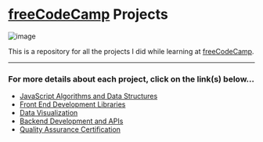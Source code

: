 # [freeCodeCamp](https://freecodecamp.org/learn) Projects

![image](https://user-images.githubusercontent.com/87664239/174734714-e9a00605-c592-46fe-9ee8-0530856d2c6c.png)

This is a repository for all the projects I did while learning at [freeCodeCamp](https://freecodecamp.org/learn).

<hr>

### For more details about each project, click on the link(s) below...

- [JavaScript Algorithms and Data Structures](https://www.freecodecamp.org/learn/javascript-algorithms-and-data-structures/#javascript-algorithms-and-data-structures-projects)
- [Front End Development Libraries](https://www.freecodecamp.org/learn/front-end-development-libraries/#front-end-development-libraries-projects)
- [Data Visualization](https://www.freecodecamp.org/learn/data-visualization/#data-visualization-projects)
- [Backend Development and APIs](https://www.freecodecamp.org/learn/backend-development-and-apis/#backend-development-and-apis-projects)
- [Quality Assurance Certification](https://www.freecodecamp.org/learn/quality-assurance/#quality-assurance-projects)
